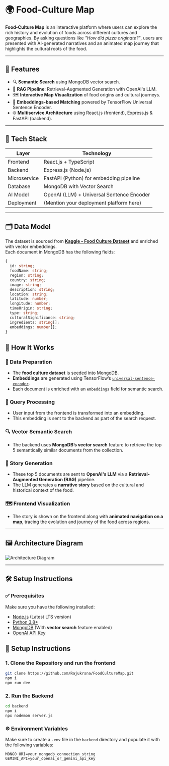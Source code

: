 # 🌍 Food-Culture Map

**Food-Culture Map** is an interactive platform where users can explore the rich history and evolution of foods across different cultures and geographies. By asking questions like *"How did pizza originate?"*, users are presented with AI-generated narratives and an animated map journey that highlights the cultural roots of the food.

---

## 🚀 Features

- 🔍 **Semantic Search** using MongoDB vector search.
- 🤖 **RAG Pipeline**: Retrieval-Augmented Generation with OpenAI's LLM.
- 🗺️ **Interactive Map Visualization** of food origins and cultural journeys.
- 🧠 **Embeddings-based Matching** powered by TensorFlow Universal Sentence Encoder.
- 🌐 **Multiservice Architecture** using React.js (frontend), Express.js & FastAPI (backend).

---

## 🧠 Tech Stack

| Layer       | Technology                            |
|-------------|----------------------------------------|
| Frontend    | React.js + TypeScript                 |
| Backend     | Express.js (Node.js)                  |
| Microservice | FastAPI (Python) for embedding pipeline |
| Database    | MongoDB with Vector Search            |
| AI Model    | OpenAI (LLM) + Universal Sentence Encoder |
| Deployment  | (Mention your deployment platform here) |

---

## 🗂️ Data Model

The dataset is sourced from **[Kaggle - Food Culture Dataset](https://www.kaggle.com/)** and enriched with vector embeddings.  
Each document in MongoDB has the following fields:

```ts
{
  id: string;
  foodName: string;
  region: string;
  country: string;
  image: string;
  description: string;
  location: string;
  latitude: number;
  longitude: number;
  timeOrigin: string;
  type: string;
  culturalSignificance: string;
  ingredients: string[];
  embeddings: number[];
}
```
## 🔄 How It Works

### 🧾 Data Preparation
- The **food culture dataset** is seeded into MongoDB.
- **Embeddings** are generated using TensorFlow’s [`universal-sentence-encoder`](https://www.npmjs.com/package/@tensorflow-models/universal-sentence-encoder).
- Each document is enriched with an `embeddings` field for semantic search.

### 🧠 Query Processing
- User input from the frontend is transformed into an embedding.
- This embedding is sent to the backend as part of the search request.

### 🔍 Vector Semantic Search
- The backend uses **MongoDB’s vector search** feature to retrieve the top 5 semantically similar documents from the collection.

### 📝 Story Generation
- These top 5 documents are sent to **OpenAI's LLM** via a **Retrieval-Augmented Generation (RAG)** pipeline.
- The LLM generates a **narrative story** based on the cultural and historical context of the food.

### 🗺️ Frontend Visualization
- The story is shown on the frontend along with **animated navigation on a map**, tracing the evolution and journey of the food across regions.

---

## 🖼️ Architecture Diagram

![Architecture Diagram](./public/uploads/architecutre.png)

---

## 🛠️ Setup Instructions

### ✅ Prerequisites

Make sure you have the following installed:

- [Node.js](https://nodejs.org/) (Latest LTS version)
- [Python 3.8+](https://www.python.org/downloads/)
- [MongoDB](https://www.mongodb.com/atlas/database) (With **vector search** feature enabled)
- [OpenAI API Key](https://platform.openai.com/account/api-keys)

## 🔧 Setup Instructions

### 1. Clone the Repository and run the frontend

```bash
git clone https://github.com/Rajukrsna/FoodCultureMap.git
npm i
npm run dev

```
### 2. Run the Backend

```bash
cd backend
npm i
npx nodemon server.js

```

### ⚙️ Environment Variables

Make sure to create a `.env` file in the `backend` directory and populate it with the following variables:

```env
MONGO_URI=your_mongodb_connection_string
GEMINI_API=your_openai_or_gemini_api_key
```
